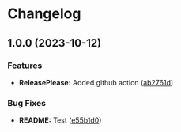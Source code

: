 # Changelog

## 1.0.0 (2023-10-12)


### Features

* **ReleasePlease:** Added github action ([ab2761d](https://github.com/DavidNowakowski/release-please-test-2/commit/ab2761d33b96357818cc6e766350ecad35c199fa))


### Bug Fixes

* **README:** Test ([e55b1d0](https://github.com/DavidNowakowski/release-please-test-2/commit/e55b1d06e8086c6ccd63035d75e4166f90a07ff7))
